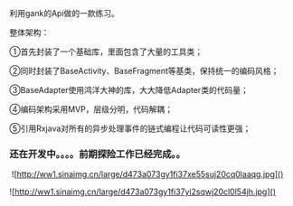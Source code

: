 利用gank的Api做的一款练习。

整体架构：

①首先封装了一个基础库，里面包含了大量的工具类；

②同时封装了BaseActivity、BaseFragment等基类，保持统一的编码风格；

③BaseAdapter使用鸿洋大神的库，大大降低Adapter类的代码量；

④编码架构采用MVP，层级分明，代码解耦；

⑤引用Rxjava对所有的异步处理事件的链式编程让代码可读性更强；



### 还在开发中。。。。前期探险工作已经完成。。

​		![http://ww1.sinaimg.cn/large/d473a073gy1fi37xe55suj20cq0laaqg.jpg]()

![http://ww1.sinaimg.cn/large/d473a073gy1fi37yi2sqwj20cl0l54jh.jpg]()